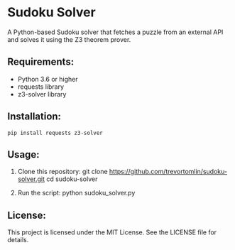 # Sudoku Solver

A Python-based Sudoku solver that fetches a puzzle from an external API and solves it using the Z3 theorem prover.

## Requirements:
- Python 3.6 or higher
- requests library
- z3-solver library

## Installation:
```You can install the required libraries using pip:
pip install requests z3-solver
```

## Usage:
1. Clone this repository:
git clone https://github.com/trevortomlin/sudoku-solver.git
cd sudoku-solver

2. Run the script:
python sudoku_solver.py

## License:
This project is licensed under the MIT License. See the LICENSE file for details.
